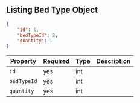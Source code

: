 ## Listing Bed Type Object

```json
{
    "id": 1,
    "bedTypeId": 2,
    "quantity": 1
}
```

Property | Required | Type | Description
-------- | -------- | ---- | ----------- 
`id` | yes | int | 
`bedTypeId` | yes | int | 
`quantity` | yes | int | 